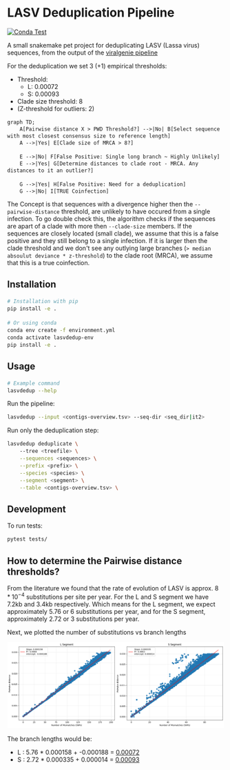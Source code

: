 # LASV Deduplication Pipeline

[![Conda Test](https://github.com/Joon-Klaps/lasvdedup/actions/workflows/conda-test.yml/badge.svg)](https://github.com/Joon-Klaps/lasvdedup/actions/workflows/conda-test.yml?query=workflow%3AConda)

A small snakemake pet project for deduplicating LASV (Lassa virus) sequences, from the output of the [viralgenie pipeline](https://github.com/Joon-Klaps/viralgenie)

For the deduplication we set 3 (+1) empirical thresholds:
- Threshold:
    - L: 0.00072
    - S: 0.00093
- Clade size threshold: 8
- (Z-threshold for outliers: 2)

```mermaid
graph TD;
    A[Pairwise distance X > PWD Threshold?] -->|No| B[Select sequence with most closest consensus size to reference length]
    A -->|Yes| E[Clade size of MRCA > 8?]

    E -->|No| F[False Positive: Single long branch ~ Highly Unlikely]
    E -->|Yes| G[Determine distances to clade root - MRCA. Any distances to it an outlier?]

    G -->|Yes| H[False Positive: Need for a deduplication]
    G -->|No| I[TRUE Coinfection]
```

The Concept is that sequences with a divergence higher then the `--pairwise-distance` threshold, are unlikely to have occured from a single infection. To go double check this, the algorithm checks if the sequences are apart of a clade with more then `--clade-size` members. If the sequences are closely located (small clade), we assume that this is a false positive and they still belong to a single infection. If it is larger then the clade threshold and we don't see any outlying large branches (`> median absoulut deviance * z-threshold`) to the clade root (MRCA), we assume that this is a true coinfection.

## Installation

```bash
# Installation with pip
pip install -e .

# Or using conda
conda env create -f environment.yml
conda activate lasvdedup-env
pip install -e .
```

## Usage

```bash
# Example command
lasvdedup --help
```

Run the pipeline:

```bash
lasvdedup --input <contigs-overview.tsv> --seq-dir <seq_dir|it2>
```

Run only the deduplication step:

```bash
lasvdedup deduplicate \ 
    --tree <treefile> \
    --sequences <sequences> \
    --prefix <prefix> \
    --species <species> \
    --segment <segment> \
    --table <contigs-overview.tsv> \
```

## Development

To run tests:

```bash
pytest tests/
```

## How to determine the Pairwise distance thresholds?

From the literature we found that the rate of evolution of LASV is approx. $8 * 10^{-4}$ substitutions per site per year.
For the L and S segment we have 7.2kb and 3.4kb respectively.
Which means for the L segment, we expect approximately 5.76 or 6 substitutions per year, and for the S segment, approximately 2.72 or 3 substitutions per year.

Next, we plotted the number of substitutions vs branch lengths

![alt text](assets/images/snpsvsbranchlengths.png)

The branch lengths would be:
-   L : 5.76 \* 0.000158 + -0.000188 = <ins>0.00072</ins>
-   S : 2.72 \* 0.000335 + 0.000014 = <ins>0.00093</ins>
